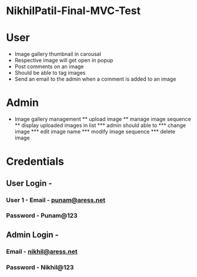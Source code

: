 # NikhilPatil-Final-MVC-Test

# User
* Image gallery thumbnail in carousal 
* Respective image will get open in popup 
* Post comments on an image 
* Should be able to tag images 
* Send an email to the admin when a comment is added to an image 

# Admin
* Image gallery management 
** upload image
** manage image sequence
** display uploaded images in list
*** admin should able to
*** change image
*** edit image name
*** modify image sequence
*** delete image 


# Credentials
## User Login -
### User 1 - Email - punam@aress.net
### Password - Punam@123

## Admin Login -
### Email - nikhil@aress.net
### Password - Nikhil@123

